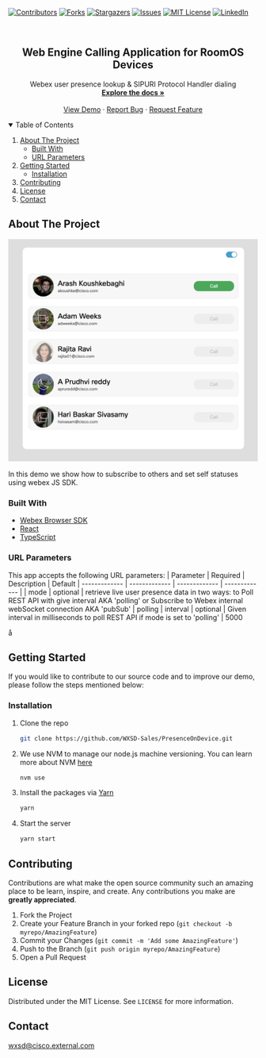 [![Contributors][contributors-shield]][contributors-url]
[![Forks][forks-shield]][forks-url]
[![Stargazers][stars-shield]][stars-url]
[![Issues][issues-shield]][issues-url]
[![MIT License][license-shield]][license-url]
[![LinkedIn][linkedin-shield]][linkedin-url]

<!-- PROJECT LOGO -->
<br />
<p align="center">
  <h2 align="center">Web Engine Calling Application for RoomOS Devices</h2>

  <p align="center">
    Webex user presence lookup & SIPURI Protocol Handler dialing
    <br />
    <a href="https://github.com/WXSD-Sales/PresenceOnDevice"><strong>Explore the docs »</strong></a>
    <br />
    <br />
    <a href="https://wxsd-sales.github.io/PresenceOnDevice/">View Demo</a>
    ·
    <a href="https://github.com/WXSD-Sales/PresenceOnDevice/issues">Report Bug</a>
    ·
    <a href="https://github.com/WXSD-Sales/PresenceOnDevice/issues">Request Feature</a>
  </p>
</p>

<!-- TABLE OF CONTENTS -->
<details open="open">
  <summary>Table of Contents</summary>
  <ol>
    <li>
      <a href="#about-the-project">About The Project</a>
      <ul>
        <li><a href="#built-with">Built With</a></li>
        <li><a href="#url-parameters">URL Parameters</a></li>
      </ul>
    </li>
    <li>
      <a href="#getting-started">Getting Started</a>
      <ul>
        <li><a href="#installation">Installation</a></li>
      </ul>
    </li>
    <li><a href="#contributing">Contributing</a></li>
    <li><a href="#license">License</a></li>
    <li><a href="#contact">Contact</a></li>
  </ol>
</details>

<!-- ABOUT THE PROJECT -->

## About The Project

[![production-screenshot](assets/images/presence-on-device.png)](link)

In this demo we show how to subscribe to others and set self statuses using webex JS SDK.

### Built With

- [Webex Browser SDK](https://github.com/webex/webex-js-sdk)
- [React](https://reactjs.org)
- [TypeScript](https://www.typescriptlang.org/)

### URL Parameters
This app accepts the following URL parameters:
| Parameter  | Required | Description | Default
| ------------- | ------------- | ------------- | ------------- |
| mode | optional | retrieve live user presence data in two ways: to Poll REST API with give interval AKA 'polling' or Subscribe to Webex internal webSocket connection AKA 'pubSub' | polling
| interval | optional | Given interval in milliseconds to poll REST API if mode is set to 'polling' | 5000
<!-- GETTING STARTED -->
å
## Getting Started

If you would like to contribute to our source code and to improve our demo, please follow the steps mentioned below:

### Installation

1. Clone the repo
   ```sh
   git clone https://github.com/WXSD-Sales/PresenceOnDevice.git
   ```
2. We use NVM to manage our node.js machine versioning. You can learn more about NVM [here](https://github.com/nvm-sh/nvm)
   ```sh
   nvm use
   ```
3. Install the packages via [Yarn](https://classic.yarnpkg.com/en/)
   ```sh
   yarn
   ```
4. Start the server
   ```sh
   yarn start
   ```

<!-- CONTRIBUTING -->

## Contributing

Contributions are what make the open source community such an amazing place to be learn, inspire, and create. Any contributions you make are **greatly appreciated**.

1. Fork the Project
2. Create your Feature Branch in your forked repo (`git checkout -b myrepo/AmazingFeature`)
3. Commit your Changes (`git commit -m 'Add some AmazingFeature'`)
4. Push to the Branch (`git push origin myrepo/AmazingFeature`)
5. Open a Pull Request

<!-- LICENSE -->

## License

Distributed under the MIT License. See `LICENSE` for more information.

<!-- CONTACT -->

## Contact

wxsd@cisco.external.com

<!-- MARKDOWN LINKS & IMAGES -->
<!-- https://www.markdownguide.org/basic-syntax/#reference-style-links -->

[contributors-shield]: https://img.shields.io/github/contributors/WXSD-Sales/PresenceOnDevice.svg?style=for-the-badge
[contributors-url]: https://github.com/WXSD-Sales/PresenceOnDevice/graphs/contributors
[forks-shield]: https://img.shields.io/github/forks/WXSD-Sales/PresenceOnDevice.svg?style=for-the-badge
[forks-url]: https://github.com/WXSD-Sales/PresenceOnDevice/network/members
[stars-shield]: https://img.shields.io/github/stars/WXSD-Sales/PresenceOnDevice.svg?style=for-the-badge
[stars-url]: https://github.com/WXSD-Sales/PresenceOnDevice/stargazers
[issues-shield]: https://img.shields.io/github/issues/WXSD-Sales/PresenceOnDevice.svg?style=for-the-badge
[issues-url]: https://github.com/WXSD-Sales/PresenceOnDevice/issues
[license-shield]: https://img.shields.io/github/license/WXSD-Sales/PresenceOnDevice.svg?style=for-the-badge
[license-url]: https://github.com/WXSD-Sales/PresenceOnDevice/blob/master/LICENSE.txt
[linkedin-shield]: https://img.shields.io/badge/-LinkedIn-black.svg?style=for-the-badge&logo=linkedin&colorB=555
[linkedin-url]: https://www.linkedin.com/in/arash-koushkebaghi-9b1701a4/
[product-screenshot]: assets/images/presence.png